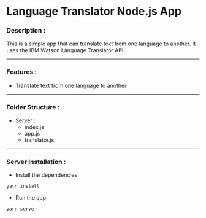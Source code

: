 <!-- Readme -->
# Language Translator Node.js App
### Description :
This is a simple app that can translate text from one language to another. It uses the IBM Watson Language Translator API.

---
### Features :
- Translate text from one language to another

---
### Folder Structure :
- Server :
    - index.js
    - app.js
    - translator.js
    
---
### Server Installation :
- Install the dependencies
```
yarn install
```
- Run the app
```
yarn serve
```